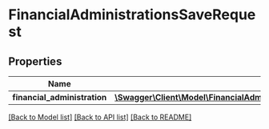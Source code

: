 # FinancialAdministrationsSaveRequest

## Properties
Name | Type | Description | Notes
------------ | ------------- | ------------- | -------------
**financial_administration** | [**\Swagger\Client\Model\FinancialAdministrationsSaveRequestFinancialAdministration**](FinancialAdministrationsSaveRequestFinancialAdministration.md) |  | 

[[Back to Model list]](../README.md#documentation-for-models) [[Back to API list]](../README.md#documentation-for-api-endpoints) [[Back to README]](../README.md)


